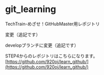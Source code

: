 # git_learning
TechTrain-めざせ！GitHubMaster用レポジトリ

変更（追記です）

developブランチに変更（追記です）

STEP4からのレポジトリはこちらになります。
[https://github.com/920oj/learn_github/](https://github.com/920oj/learn_github/)